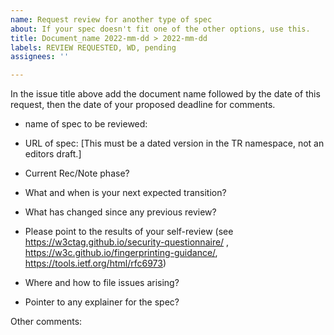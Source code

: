 ```yaml
---
name: Request review for another type of spec
about: If your spec doesn't fit one of the other options, use this.
title: Document_name 2022-mm-dd > 2022-mm-dd
labels: REVIEW REQUESTED, WD, pending
assignees: ''

---
```


In the issue title above add the document name followed by the date of this request, then the date of your proposed deadline for comments.

- name of spec to be reviewed:
- URL of spec: [This must be a dated version in the TR namespace, not an editors draft.]

- Current Rec/Note phase?
- What and when is your next expected transition?
- What has changed since any previous review?
- Please point to the results of your self-review (see https://w3ctag.github.io/security-questionnaire/ , https://w3c.github.io/fingerprinting-guidance/, https://tools.ietf.org/html/rfc6973)
- Where and how to file issues arising?
- Pointer to any explainer for the spec?

Other comments:
